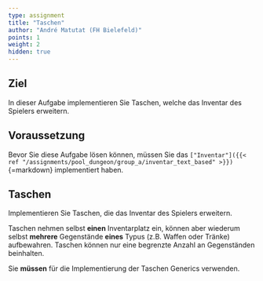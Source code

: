 ```yaml
---
type: assignment
title: "Taschen"
author: "André Matutat (FH Bielefeld)"
points: 1
weight: 2
hidden: true
---
```


## Ziel

In dieser Aufgabe implementieren Sie Taschen, welche das Inventar des Spielers erweitern.

## Voraussetzung

Bevor Sie diese Aufgabe lösen können, müssen Sie das `["Inventar"]({{< ref "/assignments/pool_dungeon/group_a/inventar_text_based" >}})`{=markdown} implementiert haben.

## Taschen

Implementieren Sie Taschen, die das Inventar des Spielers erweitern.

Taschen nehmen selbst **einen** Inventarplatz ein, können aber wiederum selbst **mehrere** Gegenstände **eines** Typus (z.B. Waffen oder Tränke) aufbewahren. Taschen können nur eine begrenzte Anzahl an Gegenständen beinhalten.

Sie **müssen** für die Implementierung der Taschen Generics verwenden.
